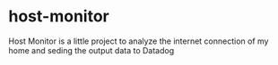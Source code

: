 # host-monitor
Host Monitor is a little project to analyze the internet connection of my home and seding the output data to Datadog
